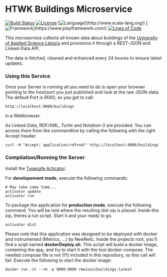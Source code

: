 HTWK Buildings Microservice
=================================
[![Build Status](https://snap-ci.com/HTWK-App/BuildingsService/branch/master/build_image)](https://snap-ci.com/HTWK-App/BuildingsService/branch/master)
[![License](https://img.shields.io/badge/license-GPLv3-blue.svg)](https://github.com/HTWK-App/BuildingsService/blob/master/LICENSE)
[![Language](https://img.shields.io/badge/language-Scala%20(2.11.7)-blue.svg)](http://www.scala-lang.org/)
[![Framework](https://img.shields.io/badge/framework-PlayFramework%20(2.3.10)-blue.svg)](https://www.playframework.com/)
[![Lines of Code](https://img.shields.io/badge/loc-592-lightgrey.svg)](https://github.com/HTWK-App/BuildingsService/tree/master/app)

This microservice collects all known data about buildings of the [University of Applied Science Leipzig](https://www.htwk-leipzig.de/en) and provisions it through a REST-JSON and Linked-Data API.

The data is fetched, cleaned and enhanced every 24 houres to ensure latest updates.

### Using this Service ###

Once your Server is running all you need to do is open your browser pointing to the host/port you just published and look at the raw JSON-data. The default Port is 9000, so you got to call:

``` http://localhost:9000/buildings ```

in a Webbrowser.

As Linked-Data, RDF/XML, Turtle and Notation-3 are provided. You can access them from the commandline by calling the following with the right Accept header:

```
curl -H "Accept: application/rdf+xml" http://localhost:9000/buildings
```

### Compilation/Running the Server  ###

Install the [Typesafe Acticator](//www.playframework.com/documentation/2.3.x/Installing).

For **developement mode**, execute the following commands:

```
# May take some time...
activator update
activator run
```

To package the application for **production mode**, execute the following command. You will be told where the resulting dist zip is placed. Inside this zip, theres a run script. Start it and your ready to go.

```
activator dist
```

Please note that this application was designed to be deployed with docker and instrumented (Metrics, ...) by NewRelic. Inside the projects root, you'll find a scipt named **dockerDeploy.sh**. This script will build a docker image, containing the app, and try to start it with the tool docker-compose. The needed compose file is not (!!!) included in this repository, so this call will fail. Execute the following to start the docker image:

```
docker run -it --rm -p 9000:9000 rmeissn/buildings:latest
```
